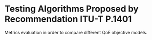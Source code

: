 # Testing Algorithms Proposed by Recommendation ITU-T P.1401

Metrics evaluation in order to compare different QoE objective models.
